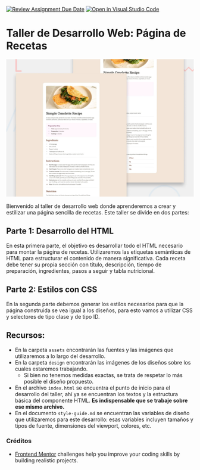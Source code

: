 [![Review Assignment Due Date](https://classroom.github.com/assets/deadline-readme-button-24ddc0f5d75046c5622901739e7c5dd533143b0c8e959d652212380cedb1ea36.svg)](https://classroom.github.com/a/uvb6A4KJ)
[![Open in Visual Studio Code](https://classroom.github.com/assets/open-in-vscode-718a45dd9cf7e7f842a935f5ebbe5719a5e09af4491e668f4dbf3b35d5cca122.svg)](https://classroom.github.com/online_ide?assignment_repo_id=13581764&assignment_repo_type=AssignmentRepo)
# Taller de Desarrollo Web: Página de Recetas

![Preview del diseño](./design/desktop-preview.jpg)


Bienvenido al taller de desarrollo web donde aprenderemos a crear y estilizar una página sencilla de recetas. Este taller se divide en dos partes:

## Parte 1: Desarrollo del HTML
En esta primera parte, el objetivo es desarrollar todo el HTML necesario para montar la página de recetas. Utilizaremos las etiquetas semánticas de HTML para estructurar el contenido de manera significativa. Cada receta debe tener su propia sección con título, descripción, tiempo de preparación, ingredientes, pasos a seguir y tabla nutricional.

## Parte 2: Estilos con CSS
En la segunda parte debemos generar los estilos necesarios para que la página construida se vea igual a los diseños, para esto vamos a utilizar CSS y selectores de tipo clase y de tipo ID.


## Recursos:
- En la carpeta `assets` encontrarán las fuentes y las imágenes que utilizaremos a lo largo del desarrollo.
- En la carpeta `design` encontrarán las imágenes de los diseños sobre los cuales estaremos trabajando.
   - Si bien no tenemos medidas exactas, se trata de respetar lo más posible el diseño propuesto.
- En el archivo `index.html` se encuentra el punto de inicio para el desarrollo del taller, ahí ya se encuentran los textos y la estructura básica del componente HTML. **Es indispensable que se trabaje sobre ese mismo archivo.**
- En el documento `style-guide.md` se encuentran las variables de diseño que utilizaremos para este desarrollo: esas variables incluyen tamaños y tipos de fuente, dimensiones del viewport, colores, etc.

### Créditos
- [Frontend Mentor](https://www.frontendmentor.io) challenges help you improve your coding skills by building realistic projects.

